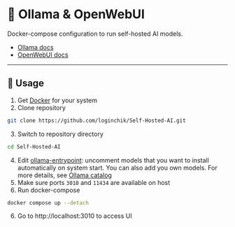 # 🤖 Ollama & OpenWebUI 

Docker-compose configuration to run self-hosted AI models.

- [Ollama docs](https://ollama.com)
- [OpenWebUI docs](https://openwebui.com)

---

## 🚀 Usage

1. Get  [Docker](https://docs.docker.com/engine/install/) for your system
2. Clone repository
```bash 
git clone https://github.com/loginchik/Self-Hosted-AI.git
```
3. Switch to repository directory
```bash 
cd Self-Hosted-AI
```
4. Edit [ollama-entrypoint](./ollama-entrypoint.sh): uncomment models that you want to install automatically on system start. You can also add you own models. For more details, see [Ollama catalog](https://ollama.com/search)
5. Make sure ports `3010` and `11434` are available on host 
6. Run docker-compose
```bash 
docker compose up --detach  
```
6. Go to http://localhost:3010 to access UI  
